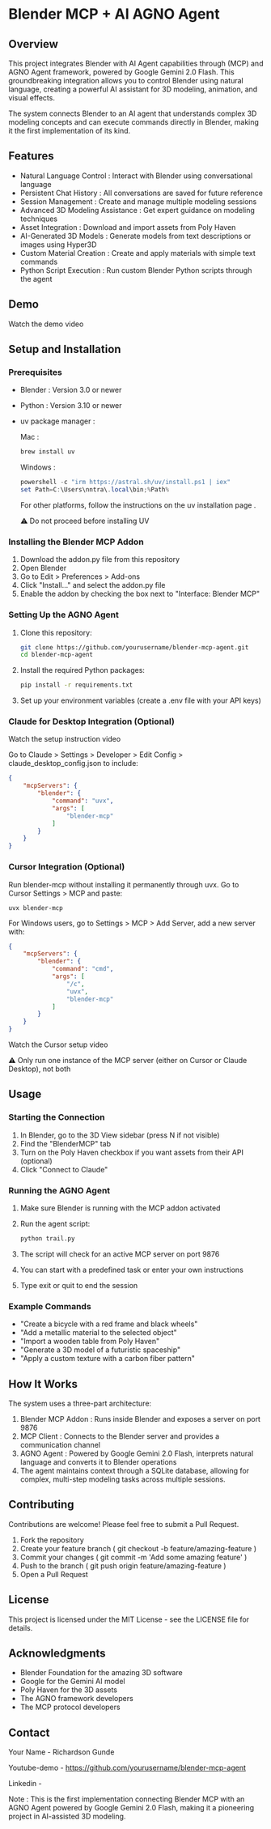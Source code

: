# Blender MCP + AI AGNO Agent

## Overview

This project integrates Blender with AI Agent capabilities through (MCP) and AGNO Agent framework, powered by Google Gemini 2.0 Flash. This groundbreaking integration allows you to control Blender using natural language, creating a powerful AI assistant for 3D modeling, animation, and visual effects.

The system connects Blender to an AI agent that understands complex 3D modeling concepts and can execute commands directly in Blender, making it the first implementation of its kind.

## Features

- Natural Language Control : Interact with Blender using conversational language
- Persistent Chat History : All conversations are saved for future reference
- Session Management : Create and manage multiple modeling sessions
- Advanced 3D Modeling Assistance : Get expert guidance on modeling techniques
- Asset Integration : Download and import assets from Poly Haven
- AI-Generated 3D Models : Generate models from text descriptions or images using Hyper3D
- Custom Material Creation : Create and apply materials with simple text commands
- Python Script Execution : Run custom Blender Python scripts through the agent

## Demo

Watch the demo video

## Setup and Installation

### Prerequisites

- Blender : Version 3.0 or newer
- Python : Version 3.10 or newer
- uv package manager :

  Mac :

  ```bash
  brew install uv
  ```

  Windows :

  ```powershell
  powershell -c "irm https://astral.sh/uv/install.ps1 | iex"
  set Path=C:\Users\nntra\.local\bin;%Path%
  ```

  For other platforms, follow the instructions on the uv installation page .

  ⚠️ Do not proceed before installing UV

### Installing the Blender MCP Addon

1. Download the addon.py file from this repository
2. Open Blender
3. Go to Edit > Preferences > Add-ons
4. Click "Install..." and select the addon.py file
5. Enable the addon by checking the box next to "Interface: Blender MCP"

### Setting Up the AGNO Agent

1. Clone this repository:

   ```bash
   git clone https://github.com/yourusername/blender-mcp-agent.git
   cd blender-mcp-agent
   ```
2. Install the required Python packages:

   ```bash
   pip install -r requirements.txt
   ```
3. Set up your environment variables (create a .env file with your API keys)

### Claude for Desktop Integration (Optional)

Watch the setup instruction video

Go to Claude > Settings > Developer > Edit Config > claude_desktop_config.json to include:

```json
{
    "mcpServers": {
        "blender": {
            "command": "uvx",
            "args": [
                "blender-mcp"
            ]
        }
    }
}
```

### Cursor Integration (Optional)

Run blender-mcp without installing it permanently through uvx. Go to Cursor Settings > MCP and paste:

```plaintext
uvx blender-mcp
```

For Windows users, go to Settings > MCP > Add Server, add a new server with:

```json
{
    "mcpServers": {
        "blender": {
            "command": "cmd",
            "args": [
                "/c",
                "uvx",
                "blender-mcp"
            ]
        }
    }
}
```

Watch the Cursor setup video

⚠️ Only run one instance of the MCP server (either on Cursor or Claude Desktop), not both

## Usage

### Starting the Connection

1. In Blender, go to the 3D View sidebar (press N if not visible)
2. Find the "BlenderMCP" tab
3. Turn on the Poly Haven checkbox if you want assets from their API (optional)
4. Click "Connect to Claude"

### Running the AGNO Agent

1. Make sure Blender is running with the MCP addon activated
2. Run the agent script:

   ```bash
   python trail.py
   ```
3. The script will check for an active MCP server on port 9876
4. You can start with a predefined task or enter your own instructions
5. Type exit or quit to end the session

### Example Commands

- "Create a bicycle with a red frame and black wheels"
- "Add a metallic material to the selected object"
- "Import a wooden table from Poly Haven"
- "Generate a 3D model of a futuristic spaceship"
- "Apply a custom texture with a carbon fiber pattern"

## How It Works

The system uses a three-part architecture:

1. Blender MCP Addon : Runs inside Blender and exposes a server on port 9876
2. MCP Client : Connects to the Blender server and provides a communication channel
3. AGNO Agent : Powered by Google Gemini 2.0 Flash, interprets natural language and converts it to Blender operations
4. The agent maintains context through a SQLite database, allowing for complex, multi-step modeling tasks across multiple sessions.

## Contributing

Contributions are welcome! Please feel free to submit a Pull Request.

1. Fork the repository
2. Create your feature branch ( git checkout -b feature/amazing-feature )
3. Commit your changes ( git commit -m 'Add some amazing feature' )
4. Push to the branch ( git push origin feature/amazing-feature )
5. Open a Pull Request

## License

This project is licensed under the MIT License - see the LICENSE file for details.

## Acknowledgments

- Blender Foundation for the amazing 3D software
- Google for the Gemini AI model
- Poly Haven for the 3D assets
- The AGNO framework developers
- The MCP protocol developers

## Contact

Your Name - Richardson Gunde

Youtube-demo - https://github.com/yourusername/blender-mcp-agent

Linkedin - 

Note : This is the first implementation connecting Blender MCP with an AGNO Agent powered by Google Gemini 2.0 Flash, making it a pioneering project in AI-assisted 3D modeling.
